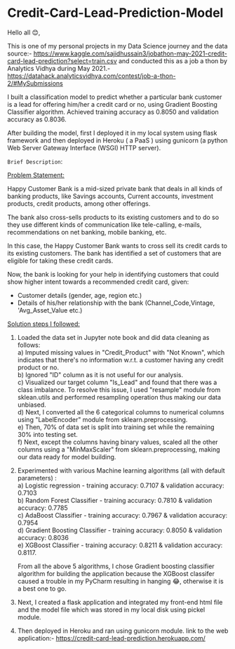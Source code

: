 # Credit-Card-Lead-Prediction-Model
Hello all 😊, 

This is one of my personal projects in my Data Science journey and the data source:- https://www.kaggle.com/sajidhussain3/jobathon-may-2021-credit-card-lead-prediction?select=train.csv and conducted this as a job a thon by Analytics Vidhya during May 2021.- https://datahack.analyticsvidhya.com/contest/job-a-thon-2/#MySubmissions

I built a classification model to predict whether a particular bank customer is a lead for offering him/her a credit card or no, using Gradient Boosting Classifier algorithm. Achieved training accuracy as 0.8050 and validation accuracy as 0.8036.

After building the model, first I deployed it in my local system using flask framework and then deployed in Heroku ( a PaaS ) using gunicorn (a python Web Server Gateway Interface (WSGI) HTTP server).

`Brief Description`:

<ins>Problem Statement:</ins> 

Happy Customer Bank is a mid-sized private bank that deals in all kinds of banking products, like Savings accounts, Current accounts, investment products, credit products, among other offerings.

The bank also cross-sells products to its existing customers and to do so they use different kinds of communication like tele-calling, e-mails, recommendations on net banking, mobile banking, etc. 

In this case, the Happy Customer Bank wants to cross sell its credit cards to its existing customers. The bank has identified a set of customers that are eligible for taking these credit cards.

Now, the bank is looking for your help in identifying customers that could show higher intent towards a recommended credit card, given:

- Customer details (gender, age, region etc.)
- Details of his/her relationship with the bank (Channel_Code,Vintage, 'Avg_Asset_Value etc.) 

<ins>Solution steps I followed:</ins>

1. Loaded the data set in Jupyter note book and did data cleaning as follows:<br>
    a) Imputed missing values in "Credit_Product" with "Not Known", which indicates that there's no information w.r.t. a customer having any credit product or no.<br>
    b) Ignored "ID" column as it is not useful for our analysis.<br>
    c) Visualized our target column "Is_Lead" and found that there was a class imbalance. To resolve this issue, I used "resample" module from sklean.utils and performed                  resampling operation thus making our data unbiased.<br>
    d) Next, I converted all the 6 categorical columns to numerical columns using "LabelEncoder" module from sklearn.preprocessing.<br>
    e) Then, 70% of data set is split into training set while the remaining 30% into testing set.<br>
    f) Next, except the columns having binary values, scaled all the other columns using a "MinMaxScaler" from sklearn.preprocessing, making our data ready for model building.<br>

2. Experimented with various Machine learning algorithms (all with default parameters) :<br>
   a) Logistic regression - training accuracy: 0.7107 & validation accuracy: 0.7103<br>
   b) Random Forest Classifier - training accuracy: 0.7810 & validation accuracy: 0.7785<br>
   c) AdaBoost Classifier - training accuracy: 0.7967 & validation accuracy: 0.7954<br>
   d) Gradient Boosting Classifier - training accuracy: 0.8050 & validation accuracy: 0.8036<br>
   e) XGBoost Classifier - training accuracy: 0.8211 & validation accuracy: 0.8117.<br>
   
   From all the above 5 algorithms, I chose Gradient boosting classifier algorithm for building the application because the XGBoost classifer caused a trouble in my PyCharm        resulting in hanging 😂, otherwise it is a best one to go. <br>

3. Next, I created a flask application and integrated my front-end html file and the model file which was stored in my local disk using pickel module.<br>

4. Then deployed in Heroku and ran using gunicorn module. link to the web application:- https://credit-card-lead-prediction.herokuapp.com/  <br> 


